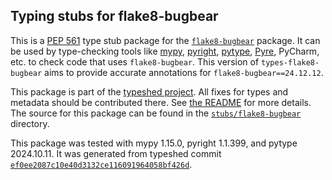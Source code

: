 ## Typing stubs for flake8-bugbear

This is a [PEP 561](https://peps.python.org/pep-0561/)
type stub package for the [`flake8-bugbear`](https://github.com/PyCQA/flake8-bugbear) package.
It can be used by type-checking tools like
[mypy](https://github.com/python/mypy/),
[pyright](https://github.com/microsoft/pyright),
[pytype](https://github.com/google/pytype/),
[Pyre](https://pyre-check.org/),
PyCharm, etc. to check code that uses `flake8-bugbear`. This version of
`types-flake8-bugbear` aims to provide accurate annotations for
`flake8-bugbear==24.12.12`.

This package is part of the [typeshed project](https://github.com/python/typeshed).
All fixes for types and metadata should be contributed there.
See [the README](https://github.com/python/typeshed/blob/main/README.md)
for more details. The source for this package can be found in the
[`stubs/flake8-bugbear`](https://github.com/python/typeshed/tree/main/stubs/flake8-bugbear)
directory.

This package was tested with
mypy 1.15.0,
pyright 1.1.399,
and pytype 2024.10.11.
It was generated from typeshed commit
[`ef0ee2087c10e40d3132ce116091964058bf426d`](https://github.com/python/typeshed/commit/ef0ee2087c10e40d3132ce116091964058bf426d).